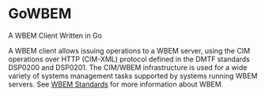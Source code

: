 # GoWBEM

A WBEM Client Written in Go

A WBEM client allows issuing operations to a WBEM server, using the CIM
operations over HTTP (CIM-XML) protocol defined in the DMTF standards DSP0200
and DSP0201. The CIM/WBEM infrastructure is used for a wide variety of systems
management tasks supported by systems running WBEM servers. See
[WBEM Standards](http://www.dmtf.org/standards/wbem) for more information about
WBEM.
